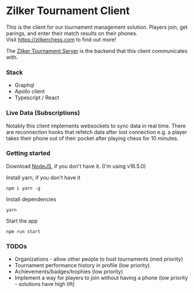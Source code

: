 # Zilker Tournament Client
This is the client for our tournament management solution. Players join, get parings, and enter their match results on their phones.\
Visit https://zilkerchess.com to find out more!

The [Zilker Tournament Server](https://github.com/nhcarter123/zilker-tournament-server) is the backend that this client communicates with.


### Stack
- Graphql
- Apollo client
- Typescript / React

### Live Data (Subscriptions)
Notably this client implements websockets to sync data in real time. There are reconnection hooks that refetch data after lost connection e.g. a player takes their phone out of their pocket after playing chess for 10 minutes.

### Getting started

Download [NodeJS](https://nodejs.org/en/download/), if you don't have it. (I'm using v16.5.0)

Install yarn, if you don't have it
```
npm i yarn -g
```

Install dependencies
```
yarn
```

Start the app
```
npm run start
```

### TODOs
- Organizations - allow other people to host tournaments (med priority)
- Tournament performance history in profile (low priority)
- Achievements/badges/trophies (low priority)
- Implement a way for players to join without having a phone (low priority - solutions have high lift)